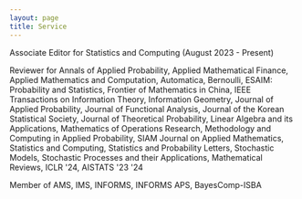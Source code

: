 ```yaml
---
layout: page
title: Service
---
```

Associate Editor for Statistics and Computing (August 2023 - Present)

Reviewer for Annals of Applied Probability, Applied Mathematical Finance, Applied Mathematics and Computation, Automatica, Bernoulli, ESAIM: Probability and Statistics, Frontier of Mathematics in China, IEEE Transactions on Information Theory, Information Geometry, Journal of Applied Probability, Journal of Functional Analysis, Journal of the Korean Statistical Society, Journal of Theoretical Probability, Linear Algebra and its Applications, Mathematics of Operations Research, Methodology and Computing in Applied Probability, SIAM Journal on Applied Mathematics, Statistics and Computing, Statistics and Probability Letters, Stochastic Models, Stochastic Processes and their Applications, Mathematical Reviews, ICLR '24, AISTATS '23 '24

Member of AMS, IMS, INFORMS, INFORMS APS, BayesComp-ISBA 
